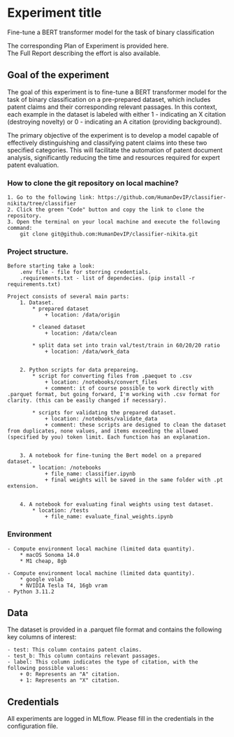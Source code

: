 # Experiment title
Fine-tune a BERT transformer model for the task of binary classification 

The corresponding <a href:=https://www.notion.so/Plan-of-Experiment-PoE-template-efed4153dd7849c5979e9abb00293ec0>Plan of Experiment is provided here</a>.
\
The <a href:=https://www.notion.so/Experiment-Report-Template-450e66b444c74039bd1beda4f6c226a9>Full Report</a> describing the effort is also available.





## Goal of the experiment
The goal of this experiment is to fine-tune a BERT transformer model for the task of binary classification on a pre-prepared dataset, which includes patent claims and their corresponding relevant passages. In this context, each example in the dataset is labeled with either 1 - indicating an X citation (destroying novelty) or 0 - indicating an A citation (providing background).

The primary objective of the experiment is to develop a model capable of effectively distinguishing and classifying patent claims into these two specified categories. This will facilitate the automation of patent document analysis, significantly reducing the time and resources required for expert patent evaluation.


### How to clone the git repository on local machine?
    1. Go to the following link: https://github.com/HumanDevIP/classifier-nikita/tree/classifier
    2. Click the green "Code" button and copy the link to clone the repository.
    3. Open the terminal on your local machine and execute the following command:
        git clone git@github.com:HumanDevIP/classifier-nikita.git

### Project structure.
    Before starting take a look:
        .env file - file for storring credentials.
        .requirements.txt - list of dependecies. (pip install -r requirements.txt)

    Project consists of several main parts:
        1. Dataset.
            * prepared dataset
                + location: /data/origin
            
            * cleaned dataset
                + location: /data/clean
            
            * split data set into train val/test/train in 60/20/20 ratio
                + location: /data/work_data


        2. Python scripts for data prepareing.
            * script for converting files from .paequet to .csv
                + location: /notebooks/convert_files
                + comment: it of course possible to work directly with .parquet format, but going forward, I'm working with .csv format for     clarity. (this can be easily changed if necessary).
            
            * scripts for validating the prepared dataset.
                + location: /notebooks/validate_data
                + comment: these scripts are designed to clean the dataset from duplicates, none values, and items exceeding the allowed (specified by you) token limit. Each function has an explanation.
        

        3. A notebook for fine-tuning the Bert model on a prepared dataset.
            * location: /notebooks
                + file_name: classifier.ipynb
                + final weights will be saved in the same folder with .pt extension.
        
        
        4. A notebook for evaluating final weights using test dataset.
            * location: /tests
                + file_name: evaluate_final_weights.ipynb

### Environment
    - Compute environment local machine (limited data quantity).
        * macOS Sonoma 14.0
        * M1 cheap, 8gb
    
    - Compute environment local machine (limited data quantity).
        * google volab
        * NVIDIA Tesla T4, 16gb vram
    - Python 3.11.2





## Data
The dataset is provided in a .parquet file format and contains the following key columns of interest:

    - test: This column contains patent claims.
    - test_b: This column contains relevant passages.
    - label: This column indicates the type of citation, with the following possible values:
        + 0: Represents an "A" citation.
        + 1: Represents an "X" citation.





## Credentials
All experiments are logged in MLflow. Please fill in the credentials in the configuration file.
